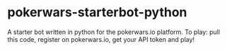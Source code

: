 # pokerwars-starterbot-python
A starter bot written in python for the pokerwars.io platform. To play: pull this code, register on pokerwars.io, get your API token and play!
